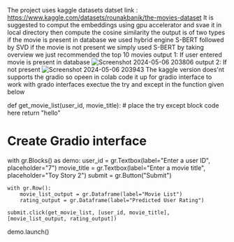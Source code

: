 The project uses kaggle datasets 
datset link : https://www.kaggle.com/datasets/rounakbanik/the-movies-dataset
It is suggested to comput the embeddings using gpu accelerator and svae it in local directory then compute the cosine similarity
the output is of two types if the movie is present in database we used hybrid engine S-BERT followed by SVD if the movie is not present we simply used S-BERT by taking overview we just recommended the top 10 movies 
output 1: If user entered movie is present in database ![Screenshot 2024-05-06 203806](https://github.com/arandkarv/recommendation-system/assets/115916938/c3ccb64f-e79b-437b-8c5a-18805423be54)
output 2: If not present ![Screenshot 2024-05-06 203943](https://github.com/arandkarv/recommendation-system/assets/115916938/b43cb7a2-3367-4bad-bb1b-52a58a69ea9b)
The kaggle version does'nt supports the gradio so opeen in colab code it up for gradio interface
to work with grado interfaces exectue the try and except in the function given below


def get_movie_list(user_id, movie_title):
    # place the try except block code here
    return "hello"

# Create Gradio interface
with gr.Blocks() as demo:
    user_id = gr.Textbox(label="Enter a user ID", placeholder="7")
    movie_title = gr.Textbox(label="Enter a movie title", placeholder="Toy Story 2")
    submit = gr.Button("Submit")

    with gr.Row():
        movie_list_output = gr.Dataframe(label="Movie List")
        rating_output = gr.Dataframe(label="Predicted User Rating")

    submit.click(get_movie_list, [user_id, movie_title], [movie_list_output, rating_output])

demo.launch()
